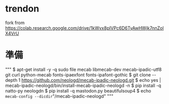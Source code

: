 # trendon
fork from https://colab.research.google.com/drive/1kWvx8pIVPc6D6TyAwHWjk7nnZolX4VrU

# 準備
"""
$ apt-get install -y -q sudo file mecab libmecab-dev mecab-ipadic-utf8 git curl python-mecab fonts-ipaexfont fonts-ipafont-gothic
$ git clone --depth 1 https://github.com/neologd/mecab-ipadic-neologd.git
$ echo yes | mecab-ipadic-neologd/bin/install-mecab-ipadic-neologd -n
$ pip install -q natto-py neologdn
$ pip install -q mastodon.py beautifulsoup4
$ echo `mecab-config --dicdir`"/mecab-ipadic-neologd"
"""